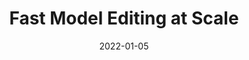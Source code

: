 ---
title: "Fast Model Editing at Scale"
authors:
- Eric Mitchell
- Charles Lin
- Antoine Bosselut
- Chelsea Finn
- Christopher D. Manning

date: "2022-01-05"

publication: "ICLR"

links:
    paper: https://arxiv.org/abs/2110.11309
    code: https://github.com/eric-mitchell/mend
    website: https://sites.google.com/view/mend-editing
---
